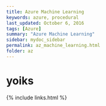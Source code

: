 ```yaml
---
title: Azure Machine Learning
keywords: azure, procedural
last_updated: October 6, 2016
tags: [Azure]
summary: "Azure Machine Learning"
sidebar: mydoc_sidebar
permalink: az_machine_learning.html
folder: az
---
```


# yoiks
 
{% include links.html %}
